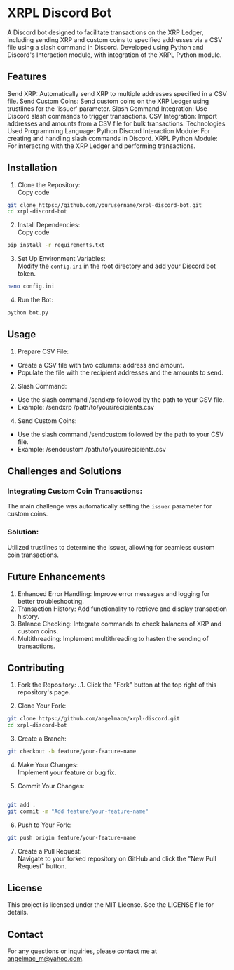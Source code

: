 # XRPL Discord Bot
A Discord bot designed to facilitate transactions on the XRP Ledger, including sending XRP and custom coins to specified addresses via a CSV file using a slash command in Discord. Developed using Python and Discord's Interaction module, with integration of the XRPL Python module.

## Features
Send XRP: Automatically send XRP to multiple addresses specified in a CSV file.
Send Custom Coins: Send custom coins on the XRP Ledger using trustlines for the 'issuer' parameter.
Slash Command Integration: Use Discord slash commands to trigger transactions.
CSV Integration: Import addresses and amounts from a CSV file for bulk transactions.
Technologies Used
Programming Language: Python
Discord Interaction Module: For creating and handling slash commands in Discord.
XRPL Python Module: For interacting with the XRP Ledger and performing transactions.

## Installation
1. Clone the Repository:<br>Copy code
  ```bash
git clone https://github.com/yourusername/xrpl-discord-bot.git
cd xrpl-discord-bot

  ```

2. Install Dependencies: <br> Copy code
```bash
pip install -r requirements.txt
```
3. Set Up Environment Variables:<br>
   Modify the ```config.ini``` in the root directory and add your Discord bot token.
```bash
nano config.ini
```
4. Run the Bot:
```bash
python bot.py
```

## Usage
1. Prepare CSV File:
* Create a CSV file with two columns: address and amount.
* Populate the file with the recipient addresses and the amounts to send.
  
2. Slash Command:
* Use the slash command /sendxrp followed by the path to your CSV file.
* Example: /sendxrp /path/to/your/recipients.csv
   
4. Send Custom Coins:
* Use the slash command /sendcustom followed by the path to your CSV file.
* Example: /sendcustom /path/to/your/recipients.csv

## Challenges and Solutions
### Integrating Custom Coin Transactions:
The main challenge was automatically setting the ```issuer``` parameter for custom coins.
### Solution:
Utilized trustlines to determine the issuer, allowing for seamless custom coin transactions.

## Future Enhancements
1. Enhanced Error Handling: Improve error messages and logging for better troubleshooting.
2. Transaction History: Add functionality to retrieve and display transaction history.
3. Balance Checking: Integrate commands to check balances of XRP and custom coins.
4. Multithreading: Implement multithreading to hasten the sending of transactions.

## Contributing
1. Fork the Repository:
   ..1. Click the "Fork" button at the top right of this repository's page.

3. Clone Your Fork:

``` bash
git clone https://github.com/angelmacm/xrpl-discord.git
cd xrpl-discord-bot
```

3. Create a Branch:
```bash
git checkout -b feature/your-feature-name
```

4. Make Your Changes:<br>Implement your feature or bug fix.
  
6. Commit Your Changes: <br>
```bash

git add .
git commit -m "Add feature/your-feature-name"
```

6. Push to Your Fork:
```bash
git push origin feature/your-feature-name
```

7. Create a Pull Request: <br>Navigate to your forked repository on GitHub and click the "New Pull Request" button.

## License
This project is licensed under the MIT License. See the LICENSE file for details.

## Contact
For any questions or inquiries, please contact me at [angelmac_m@yahoo.com](mailto:angelmac_m@yahoo.com).
